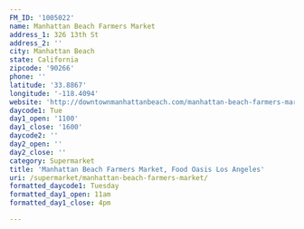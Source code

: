 ```yaml
---
FM_ID: '1005022'
name: Manhattan Beach Farmers Market
address_1: 326 13th St
address_2: ''
city: Manhattan Beach
state: California
zipcode: '90266'
phone: ''
latitude: '33.8867'
longitude: '-118.4094'
website: 'http://downtownmanhattanbeach.com/manhattan-beach-farmers-market/'
daycode1: Tue
day1_open: '1100'
day1_close: '1600'
daycode2: ''
day2_open: ''
day2_close: ''
category: Supermarket
title: 'Manhattan Beach Farmers Market, Food Oasis Los Angeles'
uri: /supermarket/manhattan-beach-farmers-market/
formatted_daycode1: Tuesday
formatted_day1_open: 11am
formatted_day1_close: 4pm

---
```

